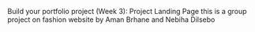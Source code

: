 Build your portfolio project (Week 3): Project Landing Page this is a group project on fashion website by Aman Brhane and Nebiha Dilsebo
